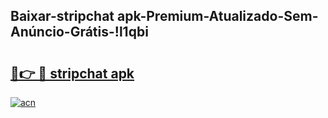 
## Baixar-stripchat apk-Premium-Atualizado-Sem-Anúncio-Grátis-!l1qbi

# <h2><a href="https://andorid.site?title=stripchat_apk&ref=27">🔗👉 🔴 stripchat apk</a></h2>

[![acn](https://github.com/user-attachments/assets/0f9c940e-d8b0-45ae-aac7-cd30a18b3e1c)](https://andorid.site?title=stripchat_apk&ref=27)

